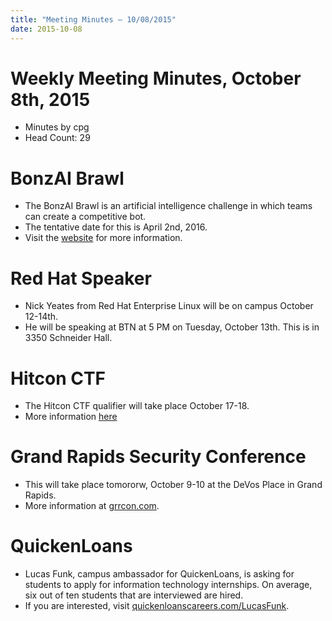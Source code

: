 ```yaml
---
title: "Meeting Minutes – 10/08/2015"
date: 2015-10-08
---
```

# Weekly Meeting Minutes, October 8th, 2015

- Minutes by cpg
- Head Count: 29

# BonzAI Brawl

- The BonzAI Brawl is an artificial intelligence challenge in which teams can create a competitive bot.
- The tentative date for this is April 2nd, 2016.
- Visit the [website](http://bonzai.cs.mtu.edu) for more information.

# Red Hat Speaker

- Nick Yeates from Red Hat Enterprise Linux will be on campus October 12-14th.
- He will be speaking at BTN at 5 PM on Tuesday, October 13th. This is in 3350 Schneider Hall.

# Hitcon CTF

- The Hitcon CTF qualifier will take place October 17-18.
- More information [here](http://ctf.hitcon.org)

# Grand Rapids Security Conference

- This will take place tomororw, October 9-10 at the DeVos Place in Grand Rapids.
- More information at [grrcon.com](http://grrcon.com).

# QuickenLoans

- Lucas Funk, campus ambassador for QuickenLoans, is asking for students to apply for information technology internships. On average, six out of ten students that are interviewed are hired.
- If you are interested, visit [quickenloanscareers.com/LucasFunk](http://www.quickenloanscareers.com/LucasFunk).
